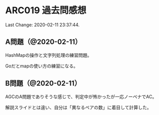 # ARC019 過去問感想

Last Change: 2020-02-11 23:37:44.

## A問題（@2020-02-11）

HashMapの操作と文字列処理の練習問題。

Goだとmapの使い方の練習になる。

## B問題（@2020-02-11）

AGCのA問題でありそうな感じで、判定中が怖かったが一応ノーペナでAC。

解説スライドとは違い、自分は「異なるペアの数」に着目して計算した。
